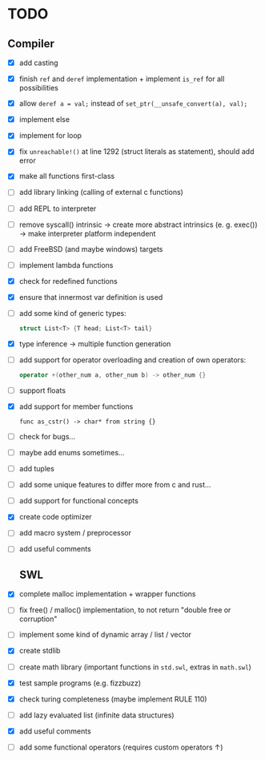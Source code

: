 # TODO

## Compiler

<!-- - [ ] IMPORTANT -- FIX ORDER OF STRUCT FIELDS!!! -- IMPORTANT -->

- [x] add casting

- [x] finish `ref` and `deref` implementation + implement `is_ref` for all possibilities

- [x] allow `deref a = val;` instead of `set_ptr(__unsafe_convert(a), val);`

- [x] implement else

- [x] implement for loop

- [x] fix `unreachable!()` at line 1292 (struct literals as statement), should add error

- [x] make all functions first-class

- [ ] add library linking (calling of external c functions)

- [ ] add REPL to interpreter

- [ ] remove syscall() intrinsic -> create more abstract intrinsics (e. g. exec()) -> make interpreter platform independent

- [ ] add FreeBSD (and maybe windows) targets

- [ ] implement lambda functions

- [x] check for redefined functions

- [x] ensure that innermost var definition is used

- [ ] add some kind of generic types:
  
  ```rust
  struct List<T> {T head; List<T> tail}
  ```

- [x] type inference -> multiple function generation 

- [ ] add support for operator overloading and creation of own operators:
  
  ```cpp
  operator +(other_num a, other_num b) -> other_num {}
  ```

- [ ] support floats

- [x] add support for member functions
  
  ```swl
  func as_cstr() -> char* from string {}
  ```

- [ ] check for bugs...

- [ ] maybe add enums sometimes...

- [ ] add tuples

- [ ] add some unique features to differ more from c and rust...

- [ ] add support for functional concepts

- [x] create code optimizer

- [ ] add macro system / preprocessor

- [ ] add useful comments
  
  ## SWL

- [x] complete malloc implementation + wrapper functions

- [ ] fix free() / malloc() implementation, to not return "double free or corruption"

- [ ] implement some kind of dynamic array / list / vector

- [x] create stdlib

- [ ] create math library (important functions in `std.swl`, extras in `math.swl`)

- [x] test sample programs (e.g. fizzbuzz)

- [x] check turing completeness (maybe implement RULE 110)

- [ ] add lazy evaluated list (infinite data structures)

- [x] add useful comments

- [ ] add some functional operators (requires custom operators ↑)
